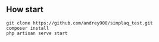 ## How start

```
git clone https://github.com/andrey900/simplaq_test.git
composer install
php artisan serve start
```